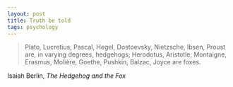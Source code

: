 ```yaml
---
layout: post
title: Truth be told
tags: psychology
---
```


> Plato, Lucretius, Pascal, Hegel, Dostoevsky, Nietzsche, Ibsen, Proust are, in varying degrees, hedgehogs; Herodotus, Aristotle, Montaigne, Erasmus, Molière, Goethe, Pushkin, Balzac, Joyce are foxes.

Isaiah Berlin, *The Hedgehog and the Fox*